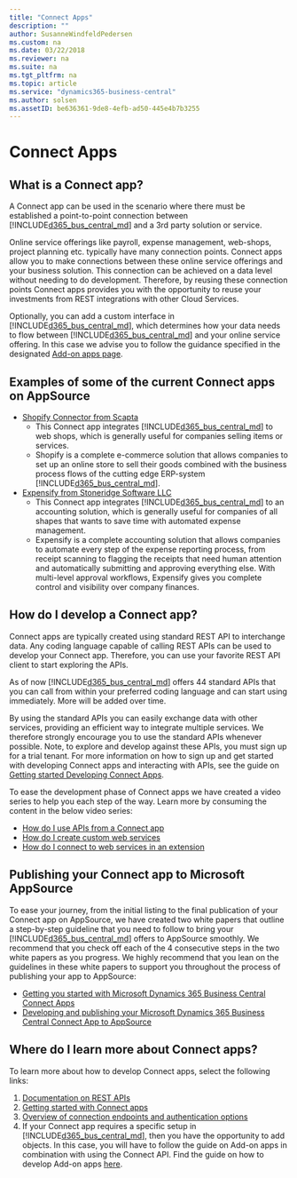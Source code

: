 ```yaml
---
title: "Connect Apps"
description: ""
author: SusanneWindfeldPedersen
ms.custom: na
ms.date: 03/22/2018
ms.reviewer: na
ms.suite: na
ms.tgt_pltfrm: na
ms.topic: article
ms.service: "dynamics365-business-central"
ms.author: solsen
ms.assetID: be636361-9de8-4efb-ad50-445e4b7b3255
---
```


# Connect Apps 

## What is a Connect app?
A Connect app can be used in the scenario where there must be established a point-to-point connection between [!INCLUDE[d365_bus_central_md](../includes/d365_bus_central_md.md)] and a 3rd party solution or service.

Online service offerings like payroll, expense management, web-shops, project planning etc. typically have many connection points. Connect apps allow you to make connections between these online service offerings and your business solution. This connection can be achieved on a data level without needing to do development. Therefore, by reusing these connection points Connect apps provides you with the opportunity to reuse your investments from REST integrations with other Cloud Services. 

Optionally, you can add a custom interface in [!INCLUDE[d365_bus_central_md](../includes/d365_bus_central_md.md)], which determines how your data needs to flow between [!INCLUDE[d365_bus_central_md](../includes/d365_bus_central_md.md)] and your online service offering. In this case we advise you to follow the guidance specified in the designated [Add-on apps page](readiness-add-on-apps.md).

## Examples of some of the current Connect apps on AppSource 

- [Shopify Connector from Scapta](https://appsource.microsoft.com/en-us/product/dynamics-365-for-finance-and-operations-business-edition/PUBID.scapta%7CAID.50395b48-f7b6-4445-96df-6faaa8c96deb%7CPAPPID.96da1317-c2e8-42ec-aa19-216e33d0da19?tab=Overview)
    - This Connect app integrates [!INCLUDE[d365_bus_central_md](../includes/d365_bus_central_md.md)] to web shops, which is generally useful for companies selling items or services.
    - Shopify is a complete e-commerce solution that allows companies to set up an online store to sell their goods combined with the business process flows of the cutting edge ERP-system [!INCLUDE[d365_bus_central_md](../includes/d365_bus_central_md.md)].
- [Expensify from Stoneridge Software LLC](https://appsource.microsoft.com/da/product/dynamics-365-business-central/PUBID.stoneridge-software%7CAID.aaa85e5d-7f2d-473b-9e9e-d924795fcef1%7CPAPPID.99c36e84-67a4-422a-b8d9-5297c6ebfca5)
    - This Connect app integrates [!INCLUDE[d365_bus_central_md](../includes/d365_bus_central_md.md)] to an accounting solution, which is generally useful for companies of all shapes that wants to save time with automated expense management.
    - Expensify is a complete accounting solution that allows companies to automate every step of the expense reporting process, from receipt scanning to flagging the receipts that need human attention and automatically submitting and approving everything else. With multi-level approval workflows, Expensify gives you complete control and visibility over company finances.

## How do I develop a Connect app?
Connect apps are typically created using standard REST API to interchange data. Any coding language capable of calling REST APIs can be used to develop your Connect app. Therefore, you can use your favorite REST API client to start exploring the APIs.

As of now [!INCLUDE[d365_bus_central_md](../includes/d365_bus_central_md.md)] offers 44 standard APIs that you can call from within your preferred coding language and can start using immediately. More will be added over time. 

By using the standard APIs you can easily exchange data with other services, providing an efficient way to integrate multiple services. We therefore strongly encourage you to use the standard APIs whenever possible. Note, to explore and develop against these APIs, you must sign up for a trial tenant. For more information on how to sign up and get started with developing Connect apps and interacting with APIs, see the guide on [Getting started Developing Connect Apps](../devenv-develop-connect-apps.md).

To ease the development phase of Connect apps we have created a video series to help you each step of the way. Learn more by consuming the content in the below video series:

- [How do I use APIs from a Connect app](https://www.youtube.com/watch?reload=9&v=_Z5w7STWi4U&list=PLcakwueIHoT-wVFPKUtmxlqcG1kJ0oqq4&t=41s&index=17) 
- [How do I create custom web services](https://www.youtube.com/watch?v=Sm_K6ToxYGc&list=PLcakwueIHoT-wVFPKUtmxlqcG1kJ0oqq4&t=71s&index=18)
- [How do I connect to web services in an extension](https://www.youtube.com/watch?v=hNuC8V9T1tU&list=PLcakwueIHoT-wVFPKUtmxlqcG1kJ0oqq4&t=0s&index=31)

## Publishing your Connect app to Microsoft AppSource
To ease your journey, from the initial listing to the final publication of your Connect app on AppSource, we have created two white papers that outline a step-by-step guideline that you need to follow to bring your [!INCLUDE[d365_bus_central_md](../includes/d365_bus_central_md.md)] offers to AppSource smoothly. We recommend that you check off each of the 4 consecutive steps in the two white papers as you progress. We highly recommend that you lean on the guidelines in these white papers to support you throughout the process of publishing your app to AppSource:

- [Getting you started with Microsoft Dynamics 365 Business Central Connect Apps](https://go.microsoft.com/fwlink/?linkid=2005501)
- [Developing and publishing your Microsoft Dynamics 365 Business Central Connect App to AppSource](https://go.microsoft.com/fwlink/?linkid=2005402)

 
## Where do I learn more about Connect apps? 
To learn more about how to develop Connect apps, select the following links:  

1. [Documentation on REST APIs](/dynamics-nav/fin-graph/)  
2. [Getting started with Connect apps](../devenv-develop-connect-apps.md)  
3. [Overview of connection endpoints and authentication options](/dynamics-nav/endpoints-apis-for-dynamics)
4. If your Connect app requires a specific setup in [!INCLUDE[d365_bus_central_md](../includes/d365_bus_central_md.md)], then you have the opportunity to add objects. In this case, you will have to follow the guide on Add-on apps in combination with using the Connect API. Find the guide on how to develop Add-on apps [here](readiness-add-on-apps.md).